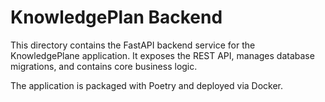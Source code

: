 # KnowledgePlan Backend

This directory contains the FastAPI backend service for the KnowledgePlane application. It exposes the REST API, manages database migrations, and contains core business logic.

The application is packaged with Poetry and deployed via Docker. 